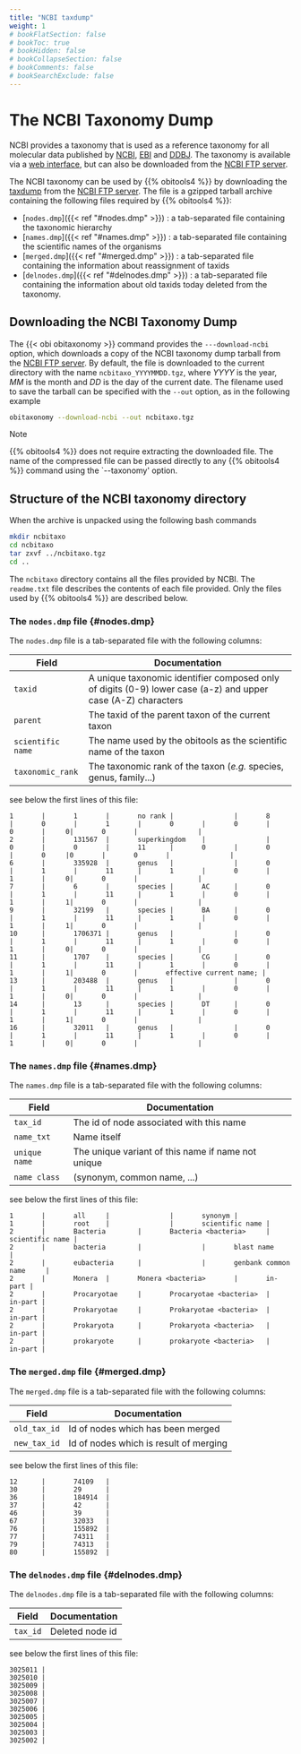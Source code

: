 ```yaml
---
title: "NCBI taxdump"
weight: 1
# bookFlatSection: false
# bookToc: true
# bookHidden: false
# bookCollapseSection: false
# bookComments: false
# bookSearchExclude: false
---
```


# The NCBI Taxonomy Dump

NCBI provides a taxonomy that is used as a reference taxonomy for all molecular data published by [NCBI](https://ncbi.nlm.nih.gov), [EBI](https://www.ebi.ac.uk/ena) and [DDBJ](https://www.ddbj.nig.ac.jp/). The taxonomy is available via a [web interface](https://www.ncbi.nlm.nih.gov/taxonomy/), but can also be downloaded from the [NCBI FTP server](https://ftp.ncbi.nlm.nih.gov). 

The NCBI taxonomy can be used by {{% obitools4 %}} by downloading the [taxdump](https://ftp.ncbi.nlm.nih.gov/pub/taxonomy/taxdump.tar.gz) from the [NCBI FTP server](https://ftp.ncbi.nlm.nih.gov). The file is a gzipped tarball archive containing the following files required by {{% obitools4 %}}:

* [`nodes.dmp`]({{< ref "#nodes.dmp" >}}) : a tab-separated file containing the taxonomic hierarchy
* [`names.dmp`]({{< ref "#names.dmp" >}}) : a tab-separated file containing the scientific names of the organisms
* [`merged.dmp`]({{< ref "#merged.dmp" >}}) : a tab-separated file containing the information about reassignment of taxids
* [`delnodes.dmp`]({{< ref "#delnodes.dmp" >}}) : a tab-separated file containing the information about old taxids today deleted from the taxonomy.

## Downloading the NCBI Taxonomy Dump

The {{< obi obitaxonomy >}} command provides the `---download-ncbi` option, which downloads a copy of the NCBI taxonomy dump tarball from the [NCBI FTP server](https://ftp.ncbi.nlm.nih.gov). By default, the file is downloaded to the current directory with the name `ncbitaxo_YYYYMMDD.tgz`, where *YYYY* is the year, *MM* is the month and *DD* is the day of the current date.
The filename used to save the tarball can be specified with the `--out` option, as in the following example

```bash
obitaxonomy --download-ncbi --out ncbitaxo.tgz
```

> [!NOTE]
> {{% obitools4 %}} does not require extracting the downloaded file. The name of the compressed file can be passed directly to any {{% obitools4 %}} command using the `--taxonomy' option.

## Structure of the NCBI taxonomy directory

When the archive is unpacked using the following bash commands

```bash
mkdir ncbitaxo 
cd ncbitaxo 
tar zxvf ../ncbitaxo.tgz
cd ..
```

The `ncbitaxo` directory contains all the files provided by NCBI. The `readme.txt` file describes the contents of each file provided.
Only the files used by {{% obitools4 %}} are described below.

### The `nodes.dmp` file {#nodes.dmp}

The `nodes.dmp` file is a tab-separated file with the following columns:

| Field | Documentation |
|-------|---------------|
| `taxid` | A unique taxonomic identifier composed only of digits (0-9) lower case (a-z) and upper case (A-Z) characters |
| `parent` | The taxid of the parent taxon of the current taxon |
| `scientific name` | The name used by the obitools as the scientific name of the taxon |
| `taxonomic_rank` | The taxonomic rank of the taxon (*e.g.* species, genus, family...) |

see below the first lines of this file:

```
1       |       1       |       no rank |               |       8       |       0       |       1       |       0       |       0       |       0       |     0|       0       |               |
2       |       131567  |       superkingdom    |               |       0       |       0       |       11      |       0       |       0       |       0     |0       |       0       |               |
6       |       335928  |       genus   |               |       0       |       1       |       11      |       1       |       0       |       1       |     0|       0       |               |
7       |       6       |       species |       AC      |       0       |       1       |       11      |       1       |       0       |       1       |     1|       0       |               |
9       |       32199   |       species |       BA      |       0       |       1       |       11      |       1       |       0       |       1       |     1|       0       |               |
10      |       1706371 |       genus   |               |       0       |       1       |       11      |       1       |       0       |       1       |     0|       0       |               |
11      |       1707    |       species |       CG      |       0       |       1       |       11      |       1       |       0       |       1       |     1|       0       |       effective current name; |
13      |       203488  |       genus   |               |       0       |       1       |       11      |       1       |       0       |       1       |     0|       0       |               |
14      |       13      |       species |       DT      |       0       |       1       |       11      |       1       |       0       |       1       |     1|       0       |               |
16      |       32011   |       genus   |               |       0       |       1       |       11      |       1       |       0       |       1       |     0|       0       |               |
```

### The `names.dmp` file {#names.dmp}

The `names.dmp` file is a tab-separated file with the following columns:

| Field | Documentation |
|-------|---------------|
| `tax_id` | The id of node associated with this name |
| `name_txt` | Name itself |
| `unique name` | The unique variant of this name if name not unique |
| `name class` | (synonym, common name, ...) |

see below the first lines of this file:

```
1       |       all     |               |       synonym |
1       |       root    |               |       scientific name |
2       |       Bacteria        |       Bacteria <bacteria>     |       scientific name |
2       |       bacteria        |               |       blast name      |
2       |       eubacteria      |               |       genbank common name     |
2       |       Monera  |       Monera <bacteria>       |       in-part |
2       |       Procaryotae     |       Procaryotae <bacteria>  |       in-part |
2       |       Prokaryotae     |       Prokaryotae <bacteria>  |       in-part |
2       |       Prokaryota      |       Prokaryota <bacteria>   |       in-part |
2       |       prokaryote      |       prokaryote <bacteria>   |       in-part |
```

### The `merged.dmp` file {#merged.dmp}

The `merged.dmp` file is a tab-separated file with the following columns:

| Field | Documentation |
|-------|---------------|
| `old_tax_id` | Id of nodes which has been merged |
| `new_tax_id` | Id of nodes which is result of merging |
 
see below the first lines of this file:

```
12      |       74109   |
30      |       29      |
36      |       184914  |
37      |       42      |
46      |       39      |
67      |       32033   |
76      |       155892  |
77      |       74311   |
79      |       74313   |
80      |       155892  |
```

### The `delnodes.dmp` file {#delnodes.dmp}

The `delnodes.dmp` file is a tab-separated file with the following columns:

| Field | Documentation |
|-------|---------------|
| `tax_id` | Deleted node id |

see below the first lines of this file:

```
3025011 |
3025010 |
3025009 |
3025008 |
3025007 |
3025006 |
3025005 |
3025004 |
3025003 |
3025002 |
```

